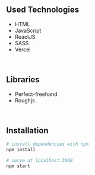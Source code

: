 
## Used Technologies

- HTML
- JavaScript
- ReactJS
- SASS
- Vercel

<br>

## Libraries

- Perfect-freehand
- Roughjs

<br>

## Installation

```bash
# install dependencies with npm
npm install

# serve at localhost:3000
npm start
```
